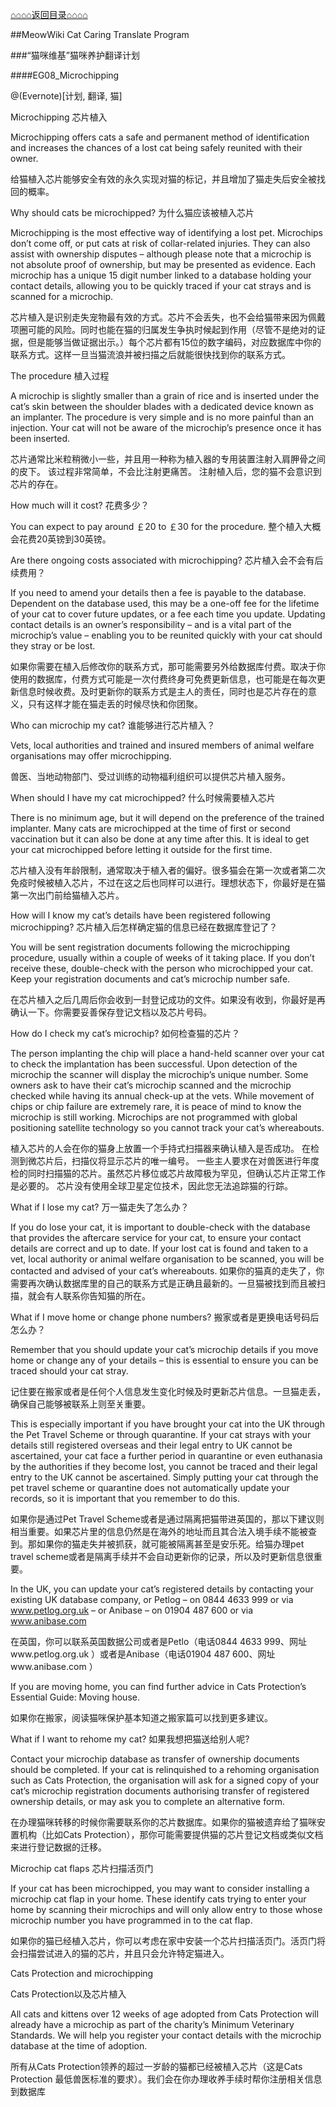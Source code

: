 [⌂⌂⌂⌂返回目录⌂⌂⌂⌂](https://xyinkl.github.io/MeowWiki/Cats_Protection_Essential_Guide/)

##MeowWiki Cat Caring Translate Program

###“猫咪维基”猫咪养护翻译计划

####EG08_Microchipping

@(Evernote)[计划, 翻译, 猫]

Microchipping 芯片植入


Microchipping offers cats a safe and permanent method of identification and increases the chances of a lost cat being safely reunited with their owner. 

给猫植入芯片能够安全有效的永久实现对猫的标记，并且增加了猫走失后安全被找回的概率。

Why should cats be microchipped? 为什么猫应该被植入芯片

Microchipping is the most effective way of identifying a lost pet. Microchips don’t come off, or put cats at risk of collar-related injuries. They can also assist with ownership disputes – although please note that a microchip is not absolute proof of ownership, but may be presented as evidence. Each microchip has a unique 15 digit number linked to a database holding your contact details, allowing you to be quickly traced if your cat strays and is scanned for a microchip. 

芯片植入是识别走失宠物最有效的方式。芯片不会丢失，也不会给猫带来因为佩戴项圈可能的风险。同时也能在猫的归属发生争执时候起到作用（尽管不是绝对的证据，但是能够当做证据出示。）每个芯片都有15位的数字编码，对应数据库中你的联系方式。这样一旦当猫流浪并被扫描之后就能很快找到你的联系方式。

The procedure 植入过程

A microchip is slightly smaller than a grain of rice and is inserted under the cat’s skin between the shoulder blades with a dedicated device known as an implanter. The procedure is very simple and is no more painful than an injection. Your cat will not be aware of the microchip’s presence once it has been inserted. 

芯片通常比米粒稍微小一些，并且用一种称为植入器的专用装置注射入肩胛骨之间的皮下。 该过程非常简单，不会比注射更痛苦。 注射植入后，您的猫不会意识到芯片的存在。

How much will it cost? 花费多少？

You can expect to pay around ￡20 to ￡30 for the procedure. 整个植入大概会花费20英镑到30英镑。

Are there ongoing costs associated with microchipping? 芯片植入会不会有后续费用？

If you need to amend your details then a fee is payable to the database. Dependent on the database used, this may be a one-off fee for the lifetime of your cat to cover future updates, or a fee each time you update. Updating contact details is an owner’s responsibility – and is a vital part of the microchip’s value – enabling you to be reunited quickly with your cat should they stray or be lost. 

如果你需要在植入后修改你的联系方式，那可能需要另外给数据库付费。取决于你使用的数据库，付费方式可能是一次付费终身可免费更新信息，也可能是在每次更新信息时候收费。及时更新你的联系方式是主人的责任，同时也是芯片存在的意义，只有这样才能在猫走丢的时候尽快和你团聚。

Who can microchip my cat? 谁能够进行芯片植入？

Vets, local authorities and trained and insured members of animal welfare organisations may offer microchipping. 

兽医、当地动物部门、受过训练的动物福利组织可以提供芯片植入服务。

When should I have my cat microchipped? 什么时候需要植入芯片

There is no minimum age, but it will depend on the preference of the trained implanter. Many cats are microchipped at the time of first or second vaccination but it can also be done at any time after this. It is ideal to get your cat microchipped before letting it outside for the first time. 

芯片植入没有年龄限制，通常取决于植入者的偏好。很多猫会在第一次或者第二次免疫时候被植入芯片，不过在这之后也同样可以进行。理想状态下，你最好是在猫第一次出门前给猫植入芯片。

How will I know my cat’s details have been registered following microchipping? 芯片植入后怎样确定猫的信息已经在数据库登记了？

You will be sent registration documents following the microchipping procedure, usually within a couple of weeks of it taking place. If you don’t receive these, double-check with the person who microchipped your cat. Keep your registration documents and cat’s microchip number safe. 

在芯片植入之后几周后你会收到一封登记成功的文件。如果没有收到，你最好是再确认一下。你需要妥善保存登记文档以及芯片号码。

How do I check my cat’s microchip? 如何检查猫的芯片？

The person implanting the chip will place a hand-held scanner over your cat to check the implantation has been successful. Upon detection of the microchip the scanner will display the microchip’s unique number. Some owners ask to have their cat’s microchip scanned and the microchip checked while having its annual check-up at the vets. While movement of chips or chip failure are extremely rare, it is peace of mind to know the microchip is still working. Microchips are not programmed with global positioning satellite technology so you cannot track your cat’s whereabouts. 

植入芯片的人会在你的猫身上放置一个手持式扫描器来确认植入是否成功。 在检测到微芯片后，扫描仪将显示芯片的唯一编号。 一些主人要求在对兽医进行年度检的同时扫描猫的芯片。虽然芯片移位或芯片故障极为罕见，但确认芯片正常工作是必要的。 芯片没有使用全球卫星定位技术，因此您无法追踪猫的行踪。

What if I lose my cat? 万一猫走失了怎么办？

If you do lose your cat, it is important to double-check with the database that provides the aftercare service for your cat, to ensure your contact details are correct and up to date. If your lost cat is found and taken to a vet, local authority or animal welfare organisation to be scanned, you will be contacted and advised of your cat’s whereabouts. 
如果你的猫真的走失了，你需要再次确认数据库里的自己的联系方式是正确且最新的。一旦猫被找到而且被扫描，就会有人联系你告知猫的所在。

What if I move home or change phone numbers? 搬家或者是更换电话号码后怎么办？

Remember that you should update your cat’s microchip details if you move home or change any of your details – this is essential to ensure you can be traced should your cat stray. 

记住要在搬家或者是任何个人信息发生变化时候及时更新芯片信息。一旦猫走丢，确保自己能够被联系上则至关重要。

This is especially important if you have brought your cat into the UK through the Pet Travel Scheme or through quarantine. If your cat strays with your details still registered overseas and their legal entry to UK cannot be ascertained, your cat face a further period in quarantine or even euthanasia by the authorities if they become lost, you cannot be traced and their legal entry to the UK cannot be ascertained. Simply putting your cat through the pet travel scheme or quarantine does not automatically update your records, so it is important that you remember to do this.

如果你是通过Pet Travel Scheme或者是通过隔离把猫带进英国的，那以下建议则相当重要。如果芯片里的信息仍然是在海外的地址而且其合法入境手续不能被查到。那如果你的猫走失并被抓获，就可能被隔离甚至是安乐死。给猫办理pet travel scheme或者是隔离手续并不会自动更新你的记录，所以及时更新信息很重要。

In the UK, you can update your cat’s registered details by contacting your existing UK database company, or Petlog – on 0844 4633 999 or via www.petlog.org.uk – or Anibase – on 01904 487 600 or via www.anibase.com 

在英国，你可以联系英国数据公司或者是Petlo（电话0844 4633 999、网址www.petlog.org.uk ）或者是Anibase（电话01904 487 600、网址www.anibase.com ）

If you are moving home, you can find further advice in Cats Protection’s Essential Guide: Moving house. 

如果你在搬家，阅读猫咪保护基本知道之搬家篇可以找到更多建议。

What if I want to rehome my cat? 如果我想把猫送给别人呢?

Contact your microchip database as transfer of ownership documents should be completed. If your cat is relinquished to a rehoming organisation such as Cats Protection, the organisation will ask for a signed copy of your cat’s microchip registration documents authorising transfer of registered ownership details, or may ask you to complete an alternative form. 

在办理猫咪转移的时候你需要联系你的芯片数据库。如果你的猫被遗弃给了猫咪安置机构（比如Cats Protection），那你可能需要提供猫的芯片登记文档或类似文档来进行登记数据的迁移。

Microchip cat flaps 芯片扫描活页门

If your cat has been microchipped, you may want to consider installing a microchip cat flap in your home. These identify cats trying to enter your home by scanning their microchips and will only allow entry to those whose microchip number you have programmed in to the cat flap. 

如果你的猫已经植入芯片，你可以考虑在家中安装一个芯片扫描活页门。活页门将会扫描尝试进入的猫的芯片，并且只会允许特定猫进入。

Cats Protection and microchipping 

Cats Protection以及芯片植入

All cats and kittens over 12 weeks of age adopted from Cats Protection will already have a microchip as part of the charity’s Minimum Veterinary Standards. We will help you register your contact details with the microchip database at the time of adoption. 

所有从Cats Protection领养的超过一岁龄的猫都已经被植入芯片（这是Cats Protection 最低兽医标准的要求）。我们会在你办理收养手续时帮你注册相关信息到数据库
